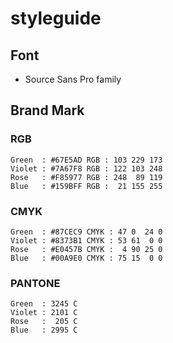 # styleguide

## Font

* Source Sans Pro family

## Brand Mark

### RGB

```
Green  : #67E5AD RGB : 103 229 173
Violet : #7A67F8 RGB : 122 103 248
Rose   : #F85977 RGB : 248  89 119
Blue   : #159BFF RGB :  21 155 255
```

### CMYK

```
Green  : #87CEC9 CMYK : 47 0  24 0
Violet : #8373B1 CMYK : 53 61  0 0
Rose   : #E0457B CMYK :  4 90 25 0
Blue   : #00A9E0 CMYK : 75 15  0 0
```

### PANTONE

```
Green  : 3245 C
Violet : 2101 C
Rose   :  205 C
Blue   : 2995 C
```
